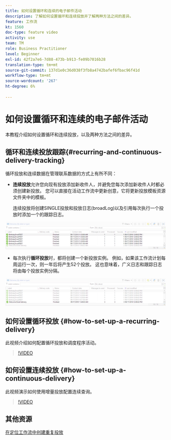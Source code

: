 ```yaml
---
title: 如何设置循环和连续的电子邮件活动
description: 了解如何设置循环和连续投放并了解两种方法之间的差异。
feature: 工作流
kt: 1560
doc-type: feature video
activity: use
team: TM
role: Business Practitioner
level: Beginner
exl-id: 42f2a7e6-7d88-473b-b913-fe09b7016b28
translation-type: tm+mt
source-git-commit: 137d1e0c36d038f3fb8a4742bafef6fbac96f41d
workflow-type: tm+mt
source-wordcount: '267'
ht-degree: 6%

---
```


# 如何设置循环和连续的电子邮件活动

本教程介绍如何设置循环和连续投放，以及两种方法之间的差异。

## 循环和连续投放跟踪{#recurring-and-continuous-delivery-tracking}

循环投放和连续数据在管理联系数据的方式上有所不同：

* **连续投放**&#x200B;允许您向现有投放添加新收件人，并避免您每次添加新收件人时都必须创建新投放。 您可以直接在活动工作流中更新创意，它将更新投放模板资源文件夹中的模板。

   连续投放将创建SINGLE投放和投放日志(broadLog)以及引用每次执行一个投放时添加一个的跟踪日志。

![连续投放](/help/assets/delivery_continuous.jpg)

* 每次执行&#x200B;**循环投放**&#x200B;时，都将创建一个新投放实例。 例如，如果该工作流计划每周运行一次，则一年后将产生52个投放。 这也意味着，广义日志和跟踪日志将由每个投放实例分隔。

![循环投放](/help/assets/delivery_recurring.jpg)

## 如何设置循环投放 {#how-to-set-up-a-recurring-delivery}

此视频介绍如何配置循环投放和调度程序活动。

>[!VIDEO](https://video.tv.adobe.com/v/25040?quality=12)

## 如何设置连续投放 {#how-to-set-up-a-continuous-delivery}

此视频演示如何使用增量投放配置连续查询。

>[!VIDEO](https://video.tv.adobe.com/v/25039?quality=12)

## 其他资源

[在定位工作流中创建重复投放](https://docs.adobe.com/content/help/en/campaign-classic/using/automating-with-workflows/use-cases/sending-a-birthday-email.html#creating-a-recurring-delivery-in-a-targeting-workflow)
